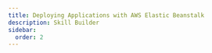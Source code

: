 ```yaml
---
title: Deploying Applications with AWS Elastic Beanstalk
description: Skill Builder
sidebar:
  order: 2
---
```

